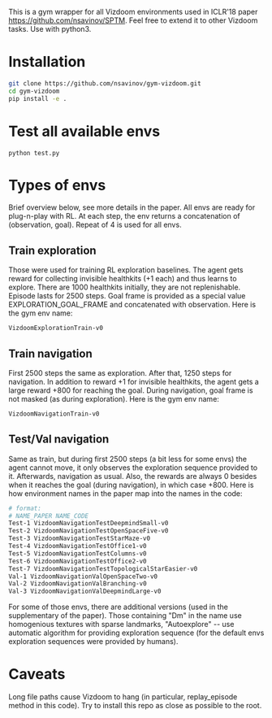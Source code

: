 This is a gym wrapper for all Vizdoom environments used in ICLR'18 paper https://github.com/nsavinov/SPTM. Feel free to extend it to other Vizdoom tasks. Use with python3.

# Installation
```bash
git clone https://github.com/nsavinov/gym-vizdoom.git
cd gym-vizdoom
pip install -e .
```
# Test all available envs
```
python test.py
```
# Types of envs
Brief overview below, see more details in the paper. All envs are ready for plug-n-play with RL. At each step, the env returns a concatenation of (observation, goal). Repeat of 4 is used for all envs.
## Train exploration
Those were used for training RL exploration baselines. The agent gets reward for collecting invisible healthkits (+1 each) and thus learns to explore. There are 1000 healthkits initially, they are not replenishable. Episode lasts for 2500 steps. Goal frame is provided as a special value EXPLORATION_GOAL_FRAME and concatenated with observation. Here is the gym env name:
```bash
VizdoomExplorationTrain-v0
```
## Train navigation
First 2500 steps the same as exploration. After that, 1250 steps for navigation. In addition to reward +1 for invisible healthkits, the agent gets a large reward +800 for reaching the goal. During navigation, goal frame is not masked (as during exploration). Here is the gym env name:
```bash
VizdoomNavigationTrain-v0
```
## Test/Val navigation
Same as train, but during first 2500 steps (a bit less for some envs) the agent cannot move, it only observes the exploration sequence provided to it. Afterwards, navigation as usual. Also, the rewards are always 0 besides when it reaches the goal (during navigation), in which case +800. Here is how environment names in the paper map into the names in the code:
```bash
# format:
# NAME_PAPER NAME_CODE
Test-1 VizdoomNavigationTestDeepmindSmall-v0
Test-2 VizdoomNavigationTestOpenSpaceFive-v0
Test-3 VizdoomNavigationTestStarMaze-v0
Test-4 VizdoomNavigationTestOffice1-v0
Test-5 VizdoomNavigationTestColumns-v0
Test-6 VizdoomNavigationTestOffice2-v0
Test-7 VizdoomNavigationTestTopologicalStarEasier-v0
Val-1 VizdoomNavigationValOpenSpaceTwo-v0
Val-2 VizdoomNavigationValBranching-v0
Val-3 VizdoomNavigationValDeepmindLarge-v0
```
For some of those envs, there are additional versions (used in the supplementary of the paper). Those containing "Dm" in the name use homogenious textures with sparse landmarks, "Autoexplore" -- use automatic algorithm for providing exploration sequence (for the default envs exploration sequences were provided by humans). 
# Caveats
Long file paths cause Vizdoom to hang (in particular, replay_episode method in this code). Try to install this repo as close as possible to the root.
